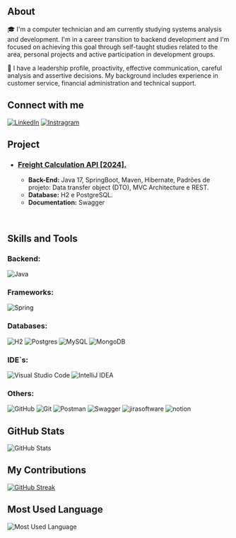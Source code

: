 ## About   

🎓 I'm a computer technician and am currently studying systems analysis and development. I'm in a career transition to backend development and I'm focused on achieving this goal through self-taught studies related to the area, personal projects and active participation in development groups.

🚀 I have a leadership profile, proactivity, effective communication, careful analysis and assertive decisions. My background includes experience in customer service, financial administration and technical support.

## Connect with me

[![LinkedIn](https://img.shields.io/badge/linkedin-0D1117.svg?style=for-the-badge&logo=linkedin&logoColor=white)](https://www.linkedin.com/in/wesley-nunes-dev/)
[![Instragram](https://img.shields.io/badge/instagram-0D1117.svg?style=for-the-badge&logo=instagram&logoColor=white)](https://www.instagram.com/wesleynunesl/)

## Project

-   ### <a href="https://github.com/wesley-nunesl/API-Freight-Calculation">Freight Calculation API [2024].</a>  
    - **Back-End:** Java 17, SpringBoot, Maven, Hibernate, Padrões de projeto: Data transfer object (DTO), MVC Architecture e REST.
    - **Database:** H2 e PostgreSQL.
    - **Documentation:** Swagger

<br>

## Skills and Tools

### Backend:
![Java](https://img.shields.io/badge/java-0D1117.svg?style=for-the-badge&logo=coffeescript&logoColor=white)

### Frameworks:
![Spring](https://img.shields.io/badge/spring-0D1117.svg?style=for-the-badge&logo=spring&logoColor=white)

### Databases:
![H2](https://img.shields.io/badge/h2-0D1117?style=for-the-badge&logo=h2&logoColor=white)
![Postgres](https://img.shields.io/badge/postgres-0D1117.svg?style=for-the-badge&logo=postgresql&logoColor=white)
![MySQL](https://img.shields.io/badge/mysql-0D1117.svg?style=for-the-badge&logo=mysql&logoColor=white)
![MongoDB](https://img.shields.io/badge/mongodb-0D1117.svg?style=for-the-badge&logo=mongodb&logoColor=white)

### IDE`s:
![Visual Studio Code](https://img.shields.io/badge/Visual%20Studio%20Code-0D1117.svg?style=for-the-badge&logo=visual-studio-code&logoColor=white)
![IntelliJ IDEA](https://img.shields.io/badge/IntelliJIDEA-0D1117.svg?style=for-the-badge&logo=intellij-idea&logoColor=white)

### Others:
![GitHub](https://img.shields.io/badge/github-0D1117.svg?style=for-the-badge&logo=github&logoColor=white)
![Git](https://img.shields.io/badge/git-0D1117.svg?style=for-the-badge&logo=git&logoColor=white)
![Postman](https://img.shields.io/badge/Postman-0D1117?style=for-the-badge&logo=postman&logoColor=white)
![Swagger](https://img.shields.io/badge/-Swagger-0D1117?style=for-the-badge&logo=swagger&logoColor=white)
![jirasoftware](https://img.shields.io/badge/jirasoftware-0D1117?style=for-the-badge&logo=jira&logoColor=white)
![notion](https://img.shields.io/badge/notion-0D1117?style=for-the-badge&logo=notion&logoColor=white)

## GitHub Stats

![GitHub Stats](https://github-readme-stats.vercel.app/api?username=Wesley-nunes-dev&theme=ambient_gradient&bg_color=3298E6&border_color=3caacb&show_icons=true&icon_color=fff&title_color=fff&text_color=fff&card_width=500)

## My Contributions

[![GitHub Streak](https://streak-stats.demolab.com?user=wesley-nunes-dev&theme=ocean-gradient&hide_border=true&card_width=500)](https://git.io/streak-stats)

## Most Used Language

![Most Used Language](https://github-readme-stats.vercel.app/api/top-langs/?username=wesley-nunes-dev&bg_color=3298E6&border_color=3caacb&icon_color=fff&title_color=fff&text_color=fff&card_width=500)
